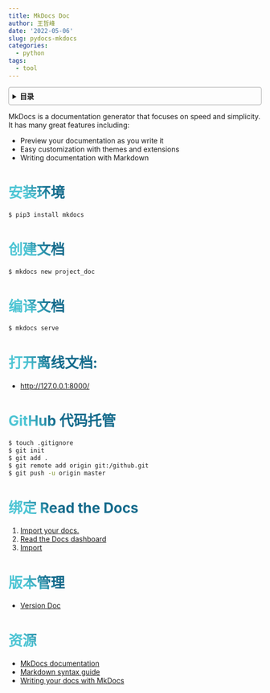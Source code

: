 ```yaml
---
title: MkDocs Doc
author: 王哲峰
date: '2022-05-06'
slug: pydocs-mkdocs
categories: 
  - python
tags:
  - tool
---
```



<style>
h1 {
  background-color: #2B90B6;
  background-image: linear-gradient(45deg, #4EC5D4 10%, #146b8c 20%);
  background-size: 100%;
  -webkit-background-clip: text;
  -moz-background-clip: text;
  -webkit-text-fill-color: transparent;
  -moz-text-fill-color: transparent;
}
h2 {
  background-color: #2B90B6;
  background-image: linear-gradient(45deg, #4EC5D4 10%, #146b8c 20%);
  background-size: 100%;
  -webkit-background-clip: text;
  -moz-background-clip: text;
  -webkit-text-fill-color: transparent;
  -moz-text-fill-color: transparent;
}

details {
    border: 1px solid #aaa;
    border-radius: 4px;
    padding: .5em .5em 0;
}

summary {
    font-weight: bold;
    margin: -.5em -.5em 0;
    padding: .5em;
}

details[open] {
    padding: .5em;
}

details[open] summary {
    border-bottom: 1px solid #aaa;
    margin-bottom: .5em;
}
</style>


<details><summary>目录</summary><p>

- [安装环境](#安装环境)
- [创建文档](#创建文档)
- [编译文档](#编译文档)
- [打开离线文档:](#打开离线文档)
- [GitHub 代码托管](#github-代码托管)
- [绑定 Read the Docs](#绑定-read-the-docs)
- [版本管理](#版本管理)
- [资源](#资源)
</p></details><p></p>


MkDocs is a documentation generator that focuses on speed and
simplicity. It has many great features including:

- Preview your documentation as you write it
- Easy customization with themes and extensions
- Writing documentation with Markdown

# 安装环境

```bash
$ pip3 install mkdocs
```

# 创建文档

```bash
$ mkdocs new project_doc
```

# 编译文档

```bash
$ mkdocs serve
```

# 打开离线文档: 

- http://127.0.0.1:8000/


# GitHub 代码托管

```bash
$ touch .gitignore
$ git init
$ git add .
$ git remote add origin git:/github.git
$ git push -u origin master
```

# 绑定 Read the Docs

1. [Import your docs.](https://docs.readthedocs.io/en/stable/intro/import-guide.html)
2. [Read the Docs dashboard](https://readthedocs.org/dashboard/)
3. [Import](https://readthedocs.org/dashboard/import/?__cf_chl_captcha_tk__=f51d0fd05a6dd27a26845c9bd923a6f42ecfded4-1588260812-0-AVHp7xZY-MfpUWYf-sWQgn7MpabCmi2Dzc_tn4_f3tGxMObBh87mGw19KwybY3HkO9EzmoByZ_vpqhjdGT6oOoXXPt714nvln3sxrf6vsoIa_Q8wQ0aHNgzPEhBiO7u0LyHFxtYsg8cbCFpUY-Y_HPZ-Th-S6BmRj6pZIZPh4ieiR6nrWAmQEqnhPeCl79jRC11MMwJ5Gao4xji5JEufhc98l4D-okayG_5A1B8W2kCEXPaENPFiBc113EpO3E70G03ibg25CfezRwD7jXAG5Sc86TZ_u35SRkn7e_IySD-yEkUec8NRFQRPH6uEhP8RPVXdjKzhFrD7D6s19Uevg8eDXqTCO-y8TjdSTQ_28xcDeBz_jMRyveeYFNp5QgGbXRox5WxdaiMFCGaufD4Aqfc)

# 版本管理

- [Version Doc](https://docs.readthedocs.io/en/stable/versions.html)

# 资源

- [MkDocs documentation](https://www.mkdocs.org/)
- [Markdown syntax guide](https://daringfireball.net/projects/markdown/syntax)
- [Writing your docs with MkDocs](https://www.mkdocs.org/user-guide/writing-your-docs/)
